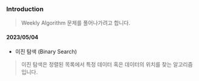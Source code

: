 ### Introduction

> Weekly Algorithm 문제를 풀어나가려고 합니다.
 
#### 2023/05/04

- 이진 탐색 (Binary Search)

> 이진 탐색은 정렬된 목록에서 특정 데이터 혹은 데이터의 위치를 찾는 알고리즘입니다. 

